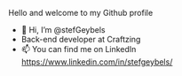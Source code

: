 Hello and welcome to my Github profile
- 👋 Hi, I’m @stefGeybels
- Back-end developer at Craftzing
- 📫 You can find me on LinkedIn https://www.linkedin.com/in/stefgeybels/
